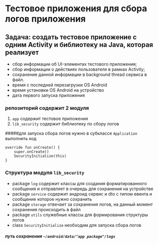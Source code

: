 # Тестовое приложения для сбора логов приложения 

## Задача: создать тестовое приложение с одним Activity и библиотеку на Java, которая реализует
* сбор информации об UI-элементах тестового приложения;
* сбор информации о действиях пользователя в рамках Activity;
* сохранение данной информации в background thread сервиса в файл.
* время с последней перезагрузки OS Android
* время установки OS Android на устройство
* дата первого запуска приложения 

### репозиторий содержит 2 модуля 
  1. `app` содержит тестовое приложения  
  2. `lib_security` содержит библиотеку по сбору логов
  
#####для запуска сбора логов нужно в субклассе  `Application`  выполнить код

 
    override fun onCreate() {
        super.onCreate()
        SecurityInitialize(this)
    }
    
    
### Структура модуля `lib_security`
* package `log` содержит классы для создания форматированного сообщения и отправляет в очередь для сохранения на устройстве 
* package `service` содержит андроид сервис и dto с типом евента и сообщение которое нужно сохранить 
* package `storage` отвечает за сохранения логов, на данный момент сохранения происходить в файл
* package `utils` служебные классы для формирования структуры логов
* class `SecurityInitialize` необходим для запуска сбора логов

##### путь сохранения `~/android/data/"app package"/logs`
   
 



